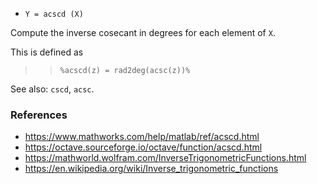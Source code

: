 - `Y = acscd (X)`

Compute the inverse cosecant in degrees for each element of `X`.

This is defined as

> > `%acscd(z) = rad2deg(acsc(z))%`

See also: `cscd`, `acsc`.

### References

- https://www.mathworks.com/help/matlab/ref/acscd.html
- https://octave.sourceforge.io/octave/function/acscd.html
- https://mathworld.wolfram.com/InverseTrigonometricFunctions.html
- https://en.wikipedia.org/wiki/Inverse_trigonometric_functions
